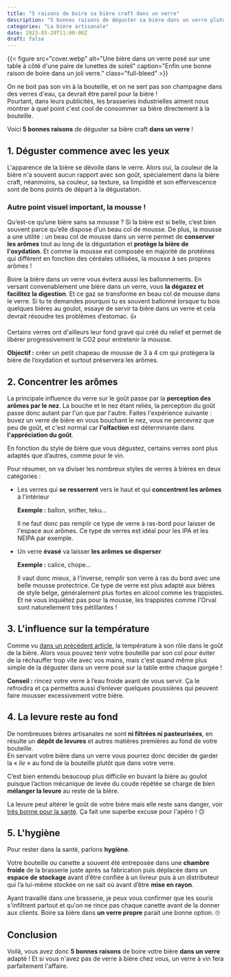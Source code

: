 ```yaml
---
title: "5 raisons de boire sa bière craft dans un verre"
description: "5 bonnes raisons de déguster sa bière dans un verre plutôt que directement à la canette ou au goulot, pour ne pas gâcher les arômes avoir une belle mousse !"
categories: "La bière artisanale"
date: 2023-05-29T11:00:00Z
draft: false
---
```


{{< figure src="cover.webp" alt="Une bière dans un verre posé sur une table à côté d'une paire de lunettes de soleil" caption="Enfin une bonne raison de boire dans un joli verre." class="full-bleed" >}}

On ne boit pas son vin à la bouteille, et on ne sert pas son champagne dans des verres d'eau, ça devrait être pareil pour la bière !  
Pourtant, dans leurs publicités, les brasseries industrielles aiment nous montrer à quel point c'est cool de consommer sa bière directement à la bouteille.

Voici **5 bonnes raisons** de déguster sa bière craft **dans un verre** !

## 1. Déguster commence avec les yeux

L'apparence de la bière se dévoile dans le verre. Alors oui, la couleur de la bière n'a souvent aucun rapport avec son goût, spécialement dans la bière craft, néanmoins, sa couleur, sa texture, sa limpidité et son effervescence sont de bons points de départ à la dégustation.

### Autre point visuel important, la mousse !

Qu’est-ce qu’une bière sans sa mousse ? Si la bière est si belle, c’est bien souvent parce qu’elle dispose d’un beau col de mousse. De plus, la mousse a une utilité : un beau col de mousse dans un verre permet de **conserver les arômes** tout au long de la dégustation et **protège la bière de l'oxydation**. Et comme la mousse est composée en majorité de protéines qui diffèrent en fonction des céréales utilisées, la mousse à ses propres arômes !

Boire la bière dans un verre vous évitera aussi les ballonnements. En versant convenablement une bière dans un verre, vous **la dégazez et facilitez la digestion**. Et ce gaz se transforme en beau col de mousse dans le verre. Si tu te demandes pourquoi tu es souvent ballonné lorsque tu bois quelques bières au goulot, essaye de servir ta bière dans un verre et cela devrait résoudre tes problèmes d’estomac. 👍

Certains verres ont d'ailleurs leur fond gravé qui créé du relief et permet de libérer progressivement le CO2 pour entretenir la mousse.

**Objectif :** créer un petit chapeau de mousse de 3 à 4 cm qui protègera la bière de l’oxydation et surtout préservera les arômes.  

## 2. Concentrer les arômes

La principale influence du verre sur le goût passe par la **perception des arômes par le nez**. La bouche et le nez étant reliés, la perception du goût passe donc autant par l'un que par l'autre. Faites l'expérience suivante : buvez un verre de bière en vous bouchant le nez, vous ne percevrez que peu de goût, et c'est normal car **l'olfaction** est déterminante dans **l'appréciation du goût**.

En fonction du style de bière que vous dégustez, certains verres sont plus adaptés que d’autres, comme pour le vin.

Pour résumer, on va diviser les nombreux styles de verres à bières en deux catégories :

- Les verres qui **se resserrent** vers le haut et qui **concentrent les arômes** à l'intérieur

  **Exemple :** ballon, snifter, teku...

  Il ne faut donc pas remplir ce type de verre à ras-bord pour laisser de l'espace aux arômes. Ce type de verres est idéal pour les IPA et les NEIPA par exemple.

- Un verre **évasé** va laisser **les arômes se disperser**

  **Exemple :** calice, chope...

  Il vaut donc mieux, à l'inverse, remplir son verre à ras du bord avec une belle mousse protectrice. Ce type de verre est plus adapté aux bières de style belge, généralement plus fortes en alcool comme les trappistes.  
  Et ne vous inquiétez pas pour la mousse, les trappistes comme l'Orval sont naturellement très pétillantes !

## 3. L'influence sur la température

Comme vu [dans un précédent article](/blog/biere-artisanale-4-regles-pour-bien-la-conserver-chez-soi/), la température à son rôle dans le goût de la bière. Alors vous pouvez tenir votre bouteille par son col pour éviter de la réchauffer trop vite avec vos mains, mais c'est quand même plus simple de la déguster dans un verre posé sur la table entre chaque gorgée !

**Conseil :** rincez votre verre à l’eau froide avant de vous servir. Ça le refroidira et ça permettra aussi d’enlever quelques poussières qui peuvent faire mousser excessivement votre bière.

## 4. La levure reste au fond

De nombreuses bières artisanales ne sont **ni filtrées ni pasteurisées**, en résulte un **dépôt de levures** et autres matières premières au fond de votre bouteille.  
En servant votre bière dans un verre vous pourrez donc décider de garder la « *lie* » au fond de la bouteille plutôt que dans votre verre.  

C’est bien entendu beaucoup plus difficile en buvant la bière au goulot puisque l’action mécanique de levée du coude répétée se charge de bien **mélanger la levure** au reste de la bière.

La levure peut altérer le goût de votre bière mais elle reste sans danger, voir [très bonne pour la santé](https://www.passeportsante.net/fr/Actualites/Dossiers/DossierComplexe.aspx?doc=5-bienfaits-de-la-levure-de-biere). Ça fait une superbe excuse pour l'apéro ! 🙃

## 5. L'hygiène

Pour rester dans la santé, parlons **hygiène**.

Votre bouteille ou canette a souvent été entreposée dans une **chambre froide** de la brasserie juste après sa fabrication puis déplacée dans un **espace de stockage** avant d’être confiée à un livreur puis à un distributeur qui l’a lui-même stockée on ne sait où avant d’être **mise en rayon**. 

Ayant travaillé dans une brasserie, je peux vous confirmer que les souris s'infiltrent partout et qu'on ne rince pas chaque canette avant de la donner aux clients. Boire sa bière dans **un verre propre** parait une bonne option. 🙄

## Conclusion

Voilà, vous avez donc **5 bonnes raisons** de boire votre bière **dans un verre** adapté ! Et si vous n'avez pas de verre à bière chez vous, un verre à vin fera parfaitement l'affaire.